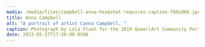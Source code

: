 ```yaml
---
media: /media/files/campbell-anna-headshot-requires-caption-768x960.jpeg
title: Anna Campbell
alt: "A portrait of artist Canna Campbell. "
caption: Photograph by Lola Flash for the 2019 Queer|Art Community Portrait Project
date: 2022-05-27T17:20:00-0500
---
```

